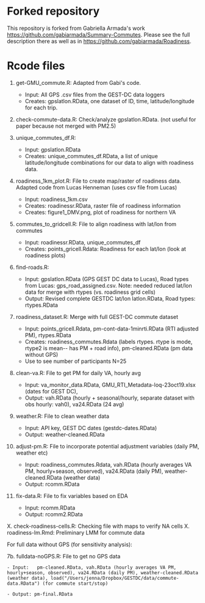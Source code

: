 # Forked repository

This repository is forked from Gabriella Armada's work <https://github.com/gabiarmada/Summary-Commutes>.  Please see the full description there as well as in <https://github.com/gabiarmada/Roadiness>.

# Rcode files

1. get-GMU_commute.R: Adapted from Gabi's code.  
    
    - Input: All GPS .csv files from the GEST-DC data loggers
    - Creates: gpslatlon.RData, one dataset of ID, time, latitude/longitude for each trip.
2. check-commute-data.R: Check/analyze gpslatlon.RData. (not useful for paper because not merged with PM2.5)
3. unique_commutes_df.R: 
   
    - Input: gpslatlon.RData
    - Creates: unique_commutes_df.RData, a list of unique latitude/longitude combinations for our data to align with roadiness data.
4. roadiness_1km_plot.R: File to create map/raster of roadiness data.  Adapted code from Lucas Henneman (uses csv file from Lucas)

    - Input: roadiness_1km.csv
    - Creates: roadinessr.RData, raster file of roadiness information
    - Creates: figure1_DMV.png, plot of roadiness for northern VA
5. commutes_to_gridcell.R: File to align roadiness with lat/lon from commutes

    - Input: roadinessr.RData, unique_commutes_df
    - Creates: points_gricell.Rdata: Roadiness for each lat/lon (look at roadiness plots)

6. find-roads.R: 

    - Input: gpslatlon.RData (GPS GEST DC data to Lucas), Road types from Lucas: gps_road_assigned.csv.  Note: needed reduced lat/lon data for merge with rtypes (vs. roadiness grid cells)
    - Output: Revised complete GESTDC lat/lon latlon.RData, Road types: rtypes.RData
    
7. roadiness_dataset.R: Merge with full GEST-DC commute dataset

    - Input: points_gricell.Rdata, pm-cont-data-1minrti.RData (RTI adjusted PM), rtypes.RData
    - Creates: roadiness_commutes.Rdata (labels rtypes.  rtype is mode, rtype2 is mean-- has PM + road info), pm-cleaned.RData (pm data without GPS)
    - Use to see number of participants N=25
    
8. clean-va.R: File to get PM for daily VA, hourly avg

    - Input: va_monitor_data.RData, GMU_RTI_Metadata-loq-23oct19.xlsx (dates for GEST DC), 
    - Output: vah.RData (hourly + seasonal/hourly, separate dataset with obs hourly: vah0), va24.RData (24 avg)
    
9. weather.R: File to clean weather data

    - Input: API key, GEST DC dates (gestdc-dates.RData)
    - Output: weather-cleaned.RData

10. adjust-pm.R: File to incorporate potential adjustment variables (daily PM, weather etc)

    - Input: roadiness_commutes.Rdata, vah.RData (hourly averages VA PM, hourly+season, observed), va24.RData (daily PM), weather-cleaned.RData (weather data)
    - Output: rcomm.RData
    
11. fix-data.R: File to fix variables based on EDA

    - Input: rcomm.RData
    - Output: rcomm2.RData
    
X. check-roadiness-cells.R: Checking file with maps to verify NA cells
X. roadiness-lm.Rmd: Preliminary LMM for commute data


For full data without GPS (for sensitivity analysis):

7b. fulldata-noGPS.R: File to get no GPS data

    - Input:   pm-cleaned.RData, vah.RData (hourly averages VA PM, hourly+season, observed), va24.RData (daily PM), weather-cleaned.RData (weather data), load("/Users/jenna/Dropbox/GESTDC/data/commute-data.RData") (for commute start/stop)

    - Output: pm-final.RData
